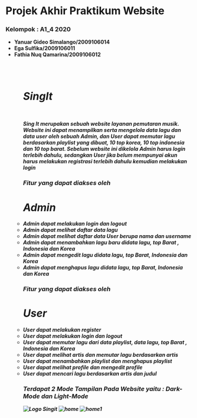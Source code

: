 <h1> Projek Akhir Praktikum Website</h1>
<h3> Kelompok : A1_4 2020 </h3>
<ul>
  <li> <b>Yanuar Gideo Simalango/2009106014<b></li>
  <li> <b>Ega Sulfika/2009106011</![Logo Singit](https://user-images.githubusercontent.com/74334625/201530067-0a5845b1-37c7-4f7d-8e5a-a87595bb8bc8.png)
<b></li>
  <li> <b>Fathia Nuq Qamarina/2009106012<b></</li>
<ul>
<br>
<br>
<h1><i> SingIt <i></h1>
<br>
<p>Sing It merupakan sebuah website layanan pemutaran musik. 
Website ini dapat menampilkan serta mengelola data lagu dan data user oleh sebuah Admin, dan User dapat memutar lagu berdasarkan playlist yang dibuat, 10 top korea, 10 top indonesia dan 10 top barat. Sebelum website ini dikelola Admin harus login terlebih dahulu, sedangkan User jika belum mempunyai akun harus melakukan registrasi terlebih dahulu kemudian melakukan login </</p>
<br>
<h3> Fitur yang dapat diakses oleh <h1>Admin</h1></h3>
  <li> Admin dapat melakukan login dan logout</<li>
  <li> Admin dapat melihat daftar data lagu</<li>
  <li> Admin dapat melihat daftar data User berupa nama dan username</<li>
  <li> Admin dapat menambahkan lagu baru didata lagu, top Barat , Indonesia dan Korea</<li>
  <li> Admin dapat mengedit lagu didata lagu, top Barat, Indonesia dan Korea </<li>
  <li> Admin dapat menghapus lagu didata lagu, top Barat, Indonesia dan Korea </<li>
  <h3> Fitur yang dapat diakses oleh <h1>User</h1></h3>
  <li> User dapat melakukan register</<li>
  <li> User dapat melakukan login dan logout</<li>
  <li> User dapat memutar lagu dari data playlist, data lagu, top Barat , Indonesia dan Korea</<li>
  <li> User dapat melihat artis dan memutar lagu berdasarkan artis
</<li>
  <li> User dapat menambahkan playlist dan menghapus playlist</<li>
	<li> User dapat melihat profile dan mengedit profile</<li>
	<li> User dapat mencari lagu berdasarkan artis dan judul</<li>
	
<h3> Terdapat 2 Mode Tampilan Pada Website yaitu : Dark-Mode dan Light-Mode</h3>

  
  

  
![Logo Singit](https://user-images.githubusercontent.com/74334625/201530134-1e97c1e6-9ee6-479c-8c5d-761c6b47f2a6.png)
![home](https://user-images.githubusercontent.com/74334625/201531706-c97979d7-8fd9-44b4-89de-d9b11048eef4.jpeg)
![home1](https://user-images.githubusercontent.com/74334625/201531890-bad33a11-ccb9-4572-a34d-dcd0d0b380e6.jpeg)

